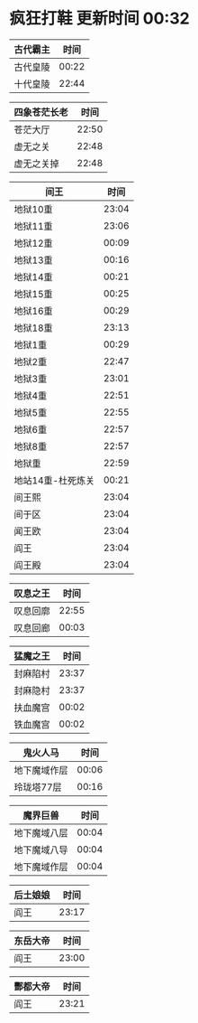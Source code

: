 # 疯狂打鞋 更新时间 00:32

| 古代霸主   | 时间    |
|--------|-------|
| 古代皇陵 | 00:22 |
| 十代皇陵 | 22:44 |

| 四象苍茫长老   | 时间    |
|--------|-------|
| 苍茫大厅 | 22:50 |
| 虚无之关 | 22:48 |
| 虚无之关掉 | 22:48 |

| 间王   | 时间    |
|--------|-------|
| 地狱10重 | 23:04 |
| 地狱11重 | 23:06 |
| 地狱12重 | 00:09 |
| 地狱13重 | 00:16 |
| 地狱14重 | 00:21 |
| 地狱15重 | 00:25 |
| 地狱16重 | 00:29 |
| 地狱18重 | 23:13 |
| 地狱1重 | 00:29 |
| 地狱2重 | 22:47 |
| 地狱3重 | 23:01 |
| 地狱4重 | 22:51 |
| 地狱5重 | 22:55 |
| 地狱6重 | 22:57 |
| 地狱8重 | 22:57 |
| 地狱重 | 22:59 |
| 地站14重-杜死炼关 | 00:21 |
| 间王熙 | 23:04 |
| 间于区 | 23:04 |
| 闻王欧 | 23:04 |
| 阎王 | 23:04 |
| 阎王殿 | 23:04 |

| 叹息之王   | 时间    |
|--------|-------|
| 叹息回廓 | 22:55 |
| 叹息回廊 | 00:03 |

| 猛魔之王   | 时间    |
|--------|-------|
| 封麻陷村 | 23:37 |
| 封麻隐村 | 23:37 |
| 扶血魔宫 | 00:02 |
| 铁血魔宫 | 00:02 |

| 鬼火人马   | 时间    |
|--------|-------|
| 地下魔域作层 | 00:06 |
| 玲珑塔77层 | 00:16 |

| 魔界巨兽   | 时间    |
|--------|-------|
| 地下魔域八层 | 00:04 |
| 地下魔域八导 | 00:04 |
| 地下魔域作层 | 00:04 |

| 后土娘娘   | 时间    |
|--------|-------|
| 阎王 | 23:17 |

| 东岳大帝   | 时间    |
|--------|-------|
| 阎王 | 23:00 |

| 酆都大帝   | 时间    |
|--------|-------|
| 阎王 | 23:21 |
